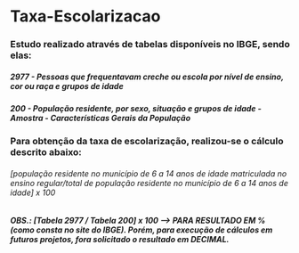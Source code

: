 # Taxa-Escolarizacao

### Estudo realizado através de tabelas disponíveis no IBGE, sendo elas:

##### 2977 - Pessoas que frequentavam creche ou escola por nível de ensino, cor ou raça e grupos de idade
##### 200 - População residente, por sexo, situação e grupos de idade - Amostra - Características Gerais da População

### Para obtenção da taxa de escolarização, realizou-se o cálculo descrito abaixo:

###### [população residente no município de 6 a 14 anos de idade matriculada no ensino regular/total de população residente no município de 6 a 14 anos de idade] x 100

##### OBS.: [Tabela 2977 / Tabela 200] x 100  --> PARA RESULTADO EM % (como consta no site do IBGE). Porém, para execução de cálculos em futuros projetos, fora solicitado o resultado em DECIMAL.
